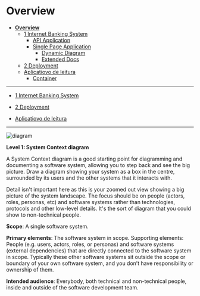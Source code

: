 # Overview

* [**Overview**](README.md)
  * [1 Internet Banking System](1%20Internet%20Banking%20System/README.md)
    * [API Application](1%20Internet%20Banking%20System/API%20Application/README.md)
    * [Single Page Application](1%20Internet%20Banking%20System/Single%20Page%20Application/README.md)
      * [Dynamic Diagram](1%20Internet%20Banking%20System/Single%20Page%20Application/Dynamic%20Diagram/README.md)
      * [Extended Docs](1%20Internet%20Banking%20System/Single%20Page%20Application/Extended%20Docs/README.md)
  * [2 Deployment](2%20Deployment/README.md)
  * [Aplicatiovo de leitura](Aplicatiovo%20de%20leitura/README.md)
    * [Container](Aplicatiovo%20de%20leitura/Container/README.md)

---

- [1 Internet Banking System](1%20Internet%20Banking%20System/README.md)

- [2 Deployment](2%20Deployment/README.md)

- [Aplicatiovo de leitura](Aplicatiovo%20de%20leitura/README.md)

---

![diagram](https://www.plantuml.com/plantuml/svg/0/RL9BRnen4BuZyH-cdAX4s4jFEIMXgpOIj2Y0efpGh1d0YXyhppYGVr_R6r2sxN5cllaUOz-nO91epN3mHJjbuexWADBoRLK5F4qFMewnYKn1UIVaPAgyhN0NDBet4zjOpRxTB0qwsIpcbK4XbjJQpZBwBDEsK0y7y_kNtvlrzlbn_NCxht_KlxwFl-R-aW9xDsuRDO5HLw211tIlsXrW5bcyfJ1AmtjG7nNuFSYHe4ce2PoIGsWlcxa7g9IFJdWwIXghTnQoOzrm8dbChe8ZkIfqqy9lZ3_nLOH1FBnfEe5sUnyiYlOEiF5HihWEVQa9eDk1nLU25jyjzTMtzLd6b0tKDnQr0RxAhbCGNLmbzmkjWcU_5wZFweZkG42V5_wcj2NK0fF5W9R-asebFX036dEvcagDuZq3_yrspJ_vb4q2EaQLOQaYKSN8SF14fdkwxheR9iw3tCvfkrTTaTlnHuvyrGkYx9IZz135zMAzxC5iZ_ykuSk_-WC0)

**Level 1: System Context diagram**

A System Context diagram is a good starting point for diagramming and documenting a software system, allowing you to step back and see the big picture. Draw a diagram showing your system as a box in the centre, surrounded by its users and the other systems that it interacts with.

Detail isn't important here as this is your zoomed out view showing a big picture of the system landscape. The focus should be on people (actors, roles, personas, etc) and software systems rather than technologies, protocols and other low-level details. It's the sort of diagram that you could show to non-technical people.

**Scope**: A single software system.

**Primary elements**: The software system in scope.
Supporting elements: People (e.g. users, actors, roles, or personas) and software systems (external dependencies) that are directly connected to the software system in scope. Typically these other software systems sit outside the scope or boundary of your own software system, and you don’t have responsibility or ownership of them.

**Intended audience**: Everybody, both technical and non-technical people, inside and outside of the software development team.